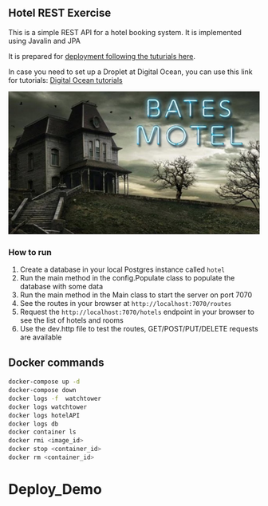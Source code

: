 ## Hotel REST Exercise

This is a simple REST API for a hotel booking system. 
It is implemented using Javalin and JPA

It is prepared for [deployment following the tuturials here](https://dat3cph.github.io/material/deployment/exercises/full-pipeline/).

In case you need to set up a Droplet at Digital Ocean, 
you can use this link for tutorials: [Digital Ocean tutorials](https://dat3cph.github.io/material/toolbox/deployment/digitalocean-signup/)

![Hotel](./docs/bates_hotel.jpg)

### How to run

1. Create a database in your local Postgres instance called `hotel`
2. Run the main method in the config.Populate class to populate the database with some data
3. Run the main method in the Main class to start the server on port 7070
4. See the routes in your browser at `http://localhost:7070/routes`
5. Request the `http://localhost:7070/hotels` endpoint in your browser to see the list of hotels and rooms
6. Use the dev.http file to test the routes, GET/POST/PUT/DELETE requests are available

## Docker commands

```bash
docker-compose up -d
docker-compose down
docker logs -f  watchtower
docker logs watchtower
docker logs hotelAPI
docker logs db
docker container ls
docker rmi <image_id>
docker stop <container_id>
docker rm <container_id>
```

# Deploy_Demo

